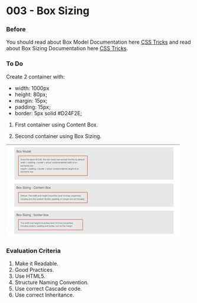 # 003 - Box Sizing

### Before 
You should read about Box Model Documentation here [CSS Tricks][1] and read about Box Sizing Documentation here [CSS Tricks][2].

### To Do

Create 2 container with:
- width: 1000px
- height: 80px;
- margin: 15px;
- padding: 15px;
- border: 5px solid #D24F2E;

1. First container using Content Box.
	
2. Second container using Box Sizing.

![alt text](solved/items.png)

### Evaluation Criteria

1. Make it Readable.
2. Good Practices.
3. Use HTML5.
4. Structure Naming Convention.
5. Use correct Cascade code.
7. Use correct Inheritance.

 [1]: https://css-tricks.com/the-css-box-model/ 
 [2]: https://css-tricks.com/almanac/properties/b/box-sizing/
